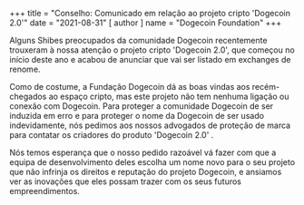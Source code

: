 
+++
title = "Conselho: Comunicado em relação ao projeto cripto 'Dogecoin 2.0'"
date = "2021-08-31"
[ author ]
  name = "Dogecoin Foundation"
+++

Alguns Shibes preocupados da comunidade Dogecoin recentemente trouxeram à nossa atenção o projeto cripto 'Dogecoin 2.0', que começou no início deste ano e acabou de anunciar que vai ser listado em exchanges de renome.

Como de costume, a Fundação Dogecoin dá as boas vindas aos recém-chegados ao espaço cripto, mas este projeto não tem nenhuma ligação ou conexão com Dogecoin. Para proteger a comunidade Dogecoin de ser induzida em erro e para proteger o nome da Dogecoin de ser usado indevidamente, nós pedimos aos nossos advogados de proteção de marca para contatar os criadores do produto 'Dogecoin 2.0' .

Nós temos esperança que o nosso pedido razoável vá fazer com que a equipa de desenvolvimento deles escolha um nome novo para o seu projeto que não infrinja os direitos e reputação do projeto Dogecoin, e ansiamos ver as inovações que eles possam trazer com os seus futuros empreendimentos. 



